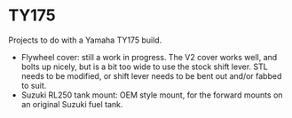 # TY175
Projects to do with a Yamaha TY175 build.
- Flywheel cover: still a work in progress. The V2 cover works well, and bolts up nicely, but is a bit too wide to use the stock shift lever. STL needs to be modified, or shift lever needs to be bent out and/or fabbed to suit.
- Suzuki RL250 tank mount: OEM style mount, for the forward mounts on an original Suzuki fuel tank.  
